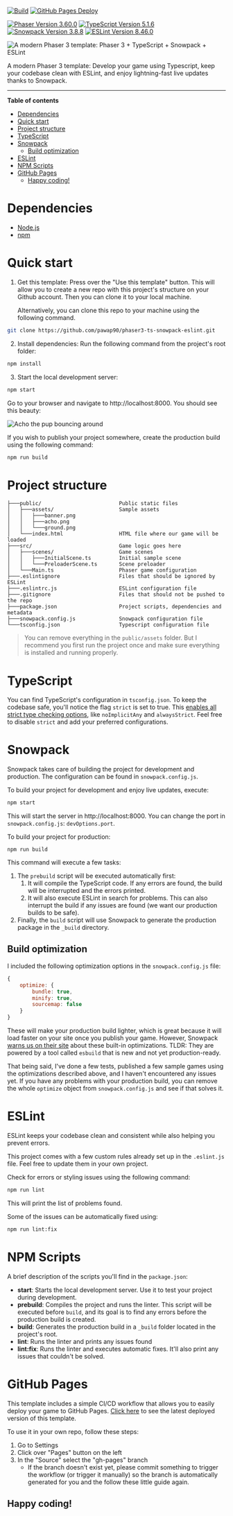 [![Build](https://github.com/pawap90/phaser3-ts-snowpack-eslint/actions/workflows/build.yml/badge.svg)](https://github.com/pawap90/phaser3-ts-snowpack-eslint/actions/workflows/build.yml)
[![GitHub Pages Deploy](https://github.com/pawap90/phaser3-ts-snowpack-eslint/actions/workflows/deploy.yml/badge.svg)](https://github.com/pawap90/phaser3-ts-snowpack-eslint/actions/workflows/deploy.yml) 

[![Phaser Version 3.60.0](https://img.shields.io/badge/Phaser%20-%20v3.60.0%20-%20%23404951?labelColor=%2399388c&style=flat-square)](./package.json#L24)
[![TypeScript Version 5.1.6](https://img.shields.io/badge/TypeScript%20-%20v5.1.6%20-%20%23404951?labelColor=%233178c6&style=flat-square)](./package.json#L21)
[![Snowpack Version 3.8.8](https://img.shields.io/badge/Snowpack%20-%20v3.8.8%20-%20%23404951?labelColor=%232e5e82&style=flat-square)](./package.json#L20)
[![ESLint Version 8.46.0](https://img.shields.io/badge/ESLint%20-%20v8.46.0%20-%20%23404951?labelColor=%234930bd&style=flat-square)](./package.json#L19)


![A modern Phaser 3 template: Phaser 3 + TypeScript + Snowpack + ESLint](https://i.imgur.com/Rq3JrQX.png) 

A modern Phaser 3 template: Develop your game using Typescript, keep your codebase clean with ESLint, and enjoy lightning-fast live updates thanks to Snowpack.

---

**Table of contents**
- [Dependencies](#dependencies)
- [Quick start](#quick-start)
- [Project structure](#project-structure)
- [TypeScript](#typescript)
- [Snowpack](#snowpack)
  - [Build optimization](#build-optimization)
- [ESLint](#eslint)
- [NPM Scripts](#npm-scripts)
- [GitHub Pages](#github-pages)
  - [Happy coding!](#happy-coding)


# Dependencies
- [Node.js](https://nodejs.org/en/)
- [npm](https://www.npmjs.com/)

# Quick start

1. Get this template: Press over the "Use this template" button. This will allow you to create a new repo with this project's structure on your Github account. Then you can clone it to your local machine.

    Alternatively, you can clone this repo to your machine using the following command.

```sh
git clone https://github.com/pawap90/phaser3-ts-snowpack-eslint.git
```

2. Install dependencies: Run the following command from the project's root folder:

```sh
npm install
```

3. Start the local development server: 

```sh
npm start
```

Go to your browser and navigate to http://localhost:8000. You should see this beauty:

![Acho the pup bouncing around](https://i.imgur.com/bYVcrSr.gif)

If you wish to publish your project somewhere, create the production build using the following command:

```sh
npm run build
```

# Project structure

```
├───public/                         Public static files
│   ├───assets/                     Sample assets
│   │   ├───banner.png
│   │   ├───acho.png
│   │   └───ground.png
│   └───index.html                  HTML file where our game will be loaded
├───src/                            Game logic goes here
│   ├───scenes/                     Game scenes
│   │   ├───InitialScene.ts         Initial sample scene
│   │   └───PreloaderScene.ts       Scene preloader
│   └───Main.ts                     Phaser game configuration
├───.eslintignore                   Files that should be ignored by ESLint	
├───.eslintrc.js                    ESLint configuration file
├───.gitignore                      Files that should not be pushed to the repo
├───package.json                    Project scripts, dependencies and metadata
├───snowpack.config.js              Snowpack configuration file
└───tsconfig.json                   Typescript configuration file
```

> You can remove everything in the `public/assets` folder. But I recommend you first run the project once and make sure everything is installed and running properly.

# TypeScript
You can find TypeScript's configuration in `tsconfig.json`. To keep the codebase safe, you'll notice the flag `strict` is set to true. This [enables all strict type checking options](https://www.typescriptlang.org/tsconfig/#strict), like `noImplicitAny` and `alwaysStrict`. Feel free to disable `strict` and add your preferred configurations.

# Snowpack
Snowpack takes care of building the project for development and production. The configuration can be found in `snowpack.config.js`.

To build your project for development and enjoy live updates, execute:

```sh
npm start
```
This will start the server in http://localhost:8000. You can change the port in `snowpack.config.js`: `devOptions.port`.

To build your project for production:

```
npm run build
```
This command will execute a few tasks:
1. The `prebuild` script will be executed automatically first:
   1. It will compile the TypeScript code. If any errors are found, the build will be interrupted and the errors printed.
   2. It will also execute ESLint in search for problems. This can also interrupt the build if any issues are found (we want our production builds to be safe).
2. Finally, the `build` script will use Snowpack to generate the production package in the `_build` directory.

## Build optimization
I included the following optimization options in the `snowpack.config.js` file:

```js
{
    optimize: {
        bundle: true,
        minify: true,
        sourcemap: false
    }
}
```
These will make your production build lighter, which is great because it will load faster on your site once you publish your game. However, Snowpack [warns us on their site](https://www.snowpack.dev/guides/optimize-and-bundle) about these built-in optimizations. TLDR: They are powered by a tool called `esbuild` that is new and not yet production-ready. 

That being said, I've done a few tests, published a few sample games using the optimizations described above, and I haven't encountered any issues yet. If you have any problems with your production build, you can remove the whole `optimize` object from `snowpack.config.js` and see if that solves it.

# ESLint
ESLint keeps your codebase clean and consistent while also helping you prevent errors. 

This project comes with a few custom rules already set up in the `.eslint.js` file. Feel free to update them in your own project.

Check for errors or styling issues using the following command:
```sh
npm run lint
```
This will print the list of problems found. 

Some of the issues can be automatically fixed using:
```sh
npm run lint:fix
```

# NPM Scripts
A brief description of the scripts you'll find in the `package.json`:
- **start**: Starts the local development server. Use it to test your project during development.
- **prebuild**: Compiles the project and runs the linter. This script will be executed before `build`, and its goal is to find any errors before the production build is created.
- **build**: Generates the production build in a `_build` folder located in the project's root.
- **lint**: Runs the linter and prints any issues found
- **lint:fix**: Runs the linter and executes automatic fixes. It'll also print any issues that couldn't be solved.

# GitHub Pages
This template includes a simple CI/CD workflow that allows you to easily deploy your game to GitHub Pages. 
[Click here](https://pawap90.github.io/phaser3-ts-snowpack-eslint) to see the latest deployed version of this template.

To use it in your own repo, follow these steps:
1. Go to Settings
2. Click over "Pages" button on the left
3. In the "Source" select the "gh-pages" branch
   - If the branch doesn't exist yet, please commit something to trigger the workflow (or trigger it manually) so the branch is automatically generated for you and the follow these little guide again.

<!-- no toc -->
## Happy coding! 

